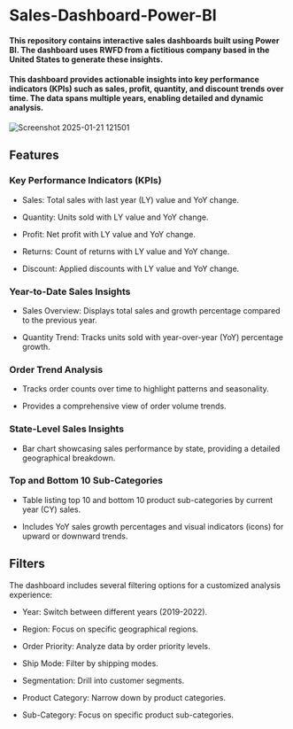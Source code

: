 # Sales-Dashboard-Power-BI

#### This repository contains interactive sales dashboards built using Power BI. The dashboard uses RWFD from a fictitious company based in the United States to generate these insights.
#### This dashboard provides actionable insights into key performance indicators (KPIs) such as sales, profit, quantity, and discount trends over time. The data spans multiple years, enabling detailed and dynamic analysis. 

![Screenshot 2025-01-21 121501](https://github.com/user-attachments/assets/5a7f162f-7159-4cf5-9d7e-3ecec0d60094)

## Features
 
### Key Performance Indicators (KPIs)

- Sales: Total sales with last year (LY) value and YoY change.

- Quantity: Units sold with LY value and YoY change.

- Profit: Net profit with LY value and YoY change.

- Returns: Count of returns with LY value and YoY change.

- Discount: Applied discounts with LY value and YoY change.

### Year-to-Date Sales Insights

- Sales Overview: Displays total sales and growth percentage compared to the previous year.

- Quantity Trend: Tracks units sold with year-over-year (YoY) percentage growth.
 
### Order Trend Analysis

- Tracks order counts over time to highlight patterns and seasonality.

- Provides a comprehensive view of order volume trends.

### State-Level Sales Insights

- Bar chart showcasing sales performance by state, providing a detailed geographical breakdown.

### Top and Bottom 10 Sub-Categories

- Table listing top 10 and bottom 10 product sub-categories by current year (CY) sales.

- Includes YoY sales growth percentages and visual indicators (icons) for upward or downward trends.

## Filters

The dashboard includes several filtering options for a customized analysis experience:

- Year: Switch between different years (2019-2022).

- Region: Focus on specific geographical regions.

- Order Priority: Analyze data by order priority levels.

- Ship Mode: Filter by shipping modes.

- Segmentation: Drill into customer segments.

- Product Category: Narrow down by product categories.

- Sub-Category: Focus on specific product sub-categories.
